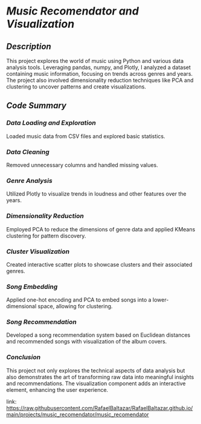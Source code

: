# *Music Recomendator and Visualization*

## *Description*
This project explores the world of music using Python and various data analysis tools. Leveraging pandas, numpy, and Plotly, I analyzed a dataset containing music information, focusing on trends across genres and years. The project also involved dimensionality reduction techniques like PCA and clustering to uncover patterns and create visualizations.

## *Code Summary*

### *Data Loading and Exploration*

Loaded music data from CSV files and explored basic statistics.

### *Data Cleaning*

Removed unnecessary columns and handled missing values.

### *Genre Analysis*

Utilized Plotly to visualize trends in loudness and other features over the years.

### *Dimensionality Reduction*

Employed PCA to reduce the dimensions of genre data and applied KMeans clustering for pattern discovery.

### *Cluster Visualization* 

Created interactive scatter plots to showcase clusters and their associated genres.

### *Song Embedding*

Applied one-hot encoding and PCA to embed songs into a lower-dimensional space, allowing for clustering.

### *Song Recommendation*

Developed a song recommendation system based on Euclidean distances and recommended songs with visualization of the album covers.

### *Conclusion*

This project not only explores the technical aspects of data analysis but also demonstrates the art of transforming raw data into meaningful insights and recommendations. The visualization component adds an interactive element, enhancing the user experience.

link: https://raw.githubusercontent.com/RafaelBaltazar/RafaelBaltazar.github.io/main/projects/music_recomendator/music_recomendator
